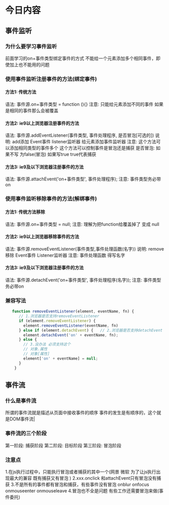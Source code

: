 # 今日内容

## 事件监听

### 为什么要学习事件监听

  前面学习的on+事件类型绑定事件的方式 不能给一个元素添加多个相同事件，即使加上也不能用的问题

### 使用事件监听注册事件的方法(绑定事件)

#### 方法1: 传统方法

  语法: 事件源.on+事件类型 = function (){}
  注意: 只能给元素添加不同的事件 如果是相同的事件那么会被覆盖

#### 方法2: ie9以上浏览器注册事件的方法

  语法: 事件源.addEventListener(事件类型, 事件处理程序, 是否冒泡[可选的])
  说明: add添加 Event事件 listener监听器  给元素添加事件监听器
  注意: 这个方法可以添加相同类型的事件多个 
        这个方法可以控制事件是冒泡还是捕获
  是否冒泡: 如果不写 为false(冒泡) 如果写true true代表捕获

#### 方法3: ie9及以下浏览器注册事件的方法

  语法: 事件源.attachEvent('on+事件类型', 事件处理程序);
  注意: 事件类型务必带on


### 使用事件监听移除事件的方法(解绑事件)

#### 方法1: 传统方法移除

  语法: 事件源.on+事件类型 = null;
  注意: 理解为把function给覆盖掉了 变成 null

#### 方法2: ie9以上浏览器移除事件的方法

  语法: 事件源.removeEventListener(事件类型,事件处理函数(名字))
  说明: remove移除 Event事件 Listener监听器
  注意: 事件处理函数 得写名字

#### 方法3: ie9及以下浏览器注册事件的方法

  语法: 事件源.detachEvent('on+事件类型', 事件处理程序(名字));
  注意: 事件类型务必带on


### 兼容写法

```js
   function removeEventListener(element, eventName, fn) {
      // 1.浏览器是否支持removeEventListener
      if (element.removeEventListener) {
        element.removeEventListener(eventName, fn)
      } else if (element.detachEvent) {   // 2.浏览器是否支持detachEvent
        element.detachEvent('on' + eventName, fn);
      } else {
        // 3.没办法 必须支持这个
        // 对象.属性
        // 对象[属性]
        element['on' + eventName] = null;
      }
    }
```

## 事件流

### 什么是事件流

  所谓的事件流就是描述从页面中接收事件的顺序
  事件的发生是有顺序的，这个就是DOM事件流|


### 事件流的三个阶段

  第一阶段: 捕获阶段
  第二阶段: 目标阶段
  第三阶段: 冒泡阶段

### 注意点
  1.在js执行过程中，只能执行冒泡或者捕获的其中一个(网景  微软  为了让js执行出现最大的兼容 既有捕获又有冒泡 )
  2.xxx.onclick 和attachEvent只有冒泡没有捕获
  3.不是所有的事件都有冒泡和捕获，有些事件没有冒泡 onblur onfocus onmouseenter onmouseleave
  4.冒泡也不全是问题 有些工作还需要冒泡来做(事件委托)
